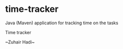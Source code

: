 # time-tracker
Java (Maven) application for tracking time on the tasks

Time tracker


  ~Zuhair Hadi~
